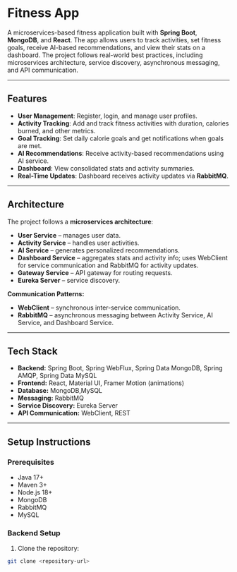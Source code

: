 # Fitness App

A microservices-based fitness application built with **Spring Boot**, **MongoDB**, and **React**. The app allows users to track activities, set fitness goals, receive AI-based recommendations, and view their stats on a dashboard. The project follows real-world best practices, including microservices architecture, service discovery, asynchronous messaging, and API communication.  

---

## Features

- **User Management**: Register, login, and manage user profiles.  
- **Activity Tracking**: Add and track fitness activities with duration, calories burned, and other metrics.  
- **Goal Tracking**: Set daily calorie goals and get notifications when goals are met.  
- **AI Recommendations**: Receive activity-based recommendations using AI service.  
- **Dashboard**: View consolidated stats and activity summaries.  
- **Real-Time Updates**: Dashboard receives activity updates via **RabbitMQ**.  

---

## Architecture

The project follows a **microservices architecture**:

- **User Service** – manages user data.  
- **Activity Service** – handles user activities.  
- **AI Service** – generates personalized recommendations.  
- **Dashboard Service** – aggregates stats and activity info; uses WebClient for service communication and RabbitMQ for activity updates.  
- **Gateway Service** – API gateway for routing requests.  
- **Eureka Server** – service discovery.  

**Communication Patterns:**  
- **WebClient** – synchronous inter-service communication.  
- **RabbitMQ** – asynchronous messaging between Activity Service, AI Service, and Dashboard Service.  

---

## Tech Stack

- **Backend:** Spring Boot, Spring WebFlux, Spring Data MongoDB, Spring AMQP, Spring Data MySQL
- **Frontend:** React, Material UI, Framer Motion (animations)  
- **Database:** MongoDB,MySQL
- **Messaging:** RabbitMQ  
- **Service Discovery:** Eureka Server  
- **API Communication:** WebClient, REST  

---

## Setup Instructions

### Prerequisites

- Java 17+  
- Maven 3+  
- Node.js 18+  
- MongoDB  
- RabbitMQ  
- MySQL

### Backend Setup

1. Clone the repository:  
```bash
git clone <repository-url>
